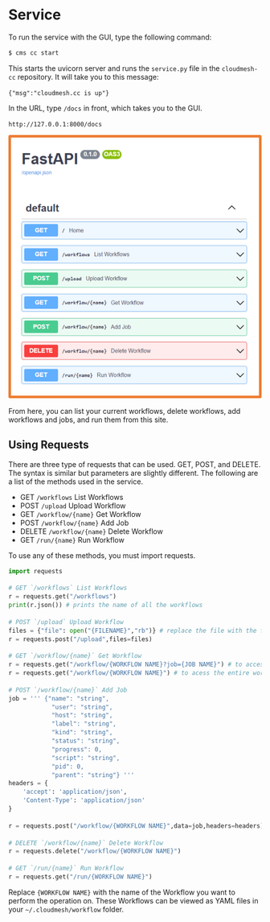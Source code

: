 # Service

To run the service with the GUI, type the following command:

```bash
$ cms cc start
```

This starts the uvicorn server and runs the `service.py` file in
the `cloudmesh-cc` repository. It will take you to this message:

`{"msg":"cloudmesh.cc is up"}`

In the URL, type `/docs` in front, which takes you to the GUI.

`http://127.0.0.1:8000/docs`

![Service GUI Using FastAPI](../images/fastapi-service.png)

From here, you can list your current workflows, delete workflows,
add workflows and jobs, and run them from this site.

## Using Requests

There are three type of requests that can be used. GET, POST, and
DELETE. The syntax is similar but parameters are slightly different.
The following are a list of the methods used in the service.

* GET `/workflows` List Workflows
* POST `/upload` Upload Workflow
* GET `/workflow/{name}` Get Workflow
* POST `/workflow/{name}` Add Job
* DELETE `/workflow/{name}` Delete Workflow
* GET `/run/{name}` Run Workflow

To use any of these methods, you must import requests.


```python
import requests

# GET `/workflows` List Workflows
r = requests.get("/workflows")
print(r.json()) # prints the name of all the workflows

# POST `/upload` Upload Workflow
files = {"file": open("{FILENAME}","rb")} # replace the file with the file name you want to use
r = requests.post("/upload",files=files)

# GET `/workflow/{name}` Get Workflow
r = requests.get("/workflow/{WORKFLOW NAME}?job={JOB NAME}") # to access a single job
r = requests.get("/workflow/{WORKFLOW NAME}") # to acess the entire workflow

# POST `/workflow/{name}` Add Job
job = ''' {"name": "string",
            "user": "string",
            "host": "string",
            "label": "string",
            "kind": "string",
            "status": "string",
            "progress": 0,
            "script": "string",
            "pid": 0,
            "parent": "string"} '''
headers = {
    'accept': 'application/json',
    'Content-Type': 'application/json'
}

r = requests.post("/workflow/{WORKFLOW NAME}",data=job,headers=headers)

# DELETE `/workflow/{name}` Delete Workflow
r = requests.delete("/workflow/{WORKFLOW NAME}")

# GET `/run/{name}` Run Workflow
r = requests.get("/run/{WORKFLOW NAME}")
```

Replace `{WORKFLOW NAME}` with the name of the Workflow you want to perform
the operation on. These Workflows can be viewed as YAML files in your
`~/.cloudmesh/workflow` folder.